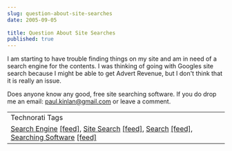 ```yaml
---
slug: question-about-site-searches
date: 2005-09-05
 
title: Question About Site Searches
published: true
---
```

I am starting to have trouble finding things on my site and am in need of a search engine for the contents.  I was thinking of going with Googles site search because I might be able to get Advert Revenue, but I don't think that it is really an issue.<p />Does anyone know any good, free site searching software.  If you do drop me an email: <a href="mailto:paul.kinlan@gmail.com">paul.kinlan@gmail.com</a> or leave a comment.<p /><table class="TechnoratiHead TagHeader">
<tr><td>Technorati Tags</td></tr>
<tr class="Technorati"><td>
<a href="https://paul.kinlan.me/tags/Search%20Engine" class="Tag" rel="tag">Search Engine</a> <a href="http://feeds.technorati.com/feed/posts/tag/Search%20Engine" class="Tag">[feed]</a>, <a href="https://paul.kinlan.me/tags/Site%20Search" class="Tag" rel="tag">Site Search</a> <a href="http://feeds.technorati.com/feed/posts/tag/Site%20Search" class="Tag">[feed]</a>, <a href="https://paul.kinlan.me/tags/Search" class="Tag" rel="tag">Search</a> <a href="http://feeds.technorati.com/feed/posts/tag/Search" class="Tag">[feed]</a>, <a href="https://paul.kinlan.me/tags/Searching%20Software" class="Tag" rel="tag">Searching Software</a> <a href="http://feeds.technorati.com/feed/posts/tag/Searching%20Software" class="Tag">[feed]</a>
</td></tr>
</table><div class="blogger-post-footer"><img class="posterous_download_image" src="https://blogger.googleusercontent.com/tracker/8109338-112594561546386198?l=www.kinlan.co.uk%2Findex.html" height="1" alt="" width="1" /></div>

